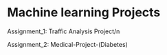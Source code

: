 # Machine learning Projects
Assignment_1: Traffic Analysis Project/n

Assignment_2: Medical-Project-(Diabetes)
